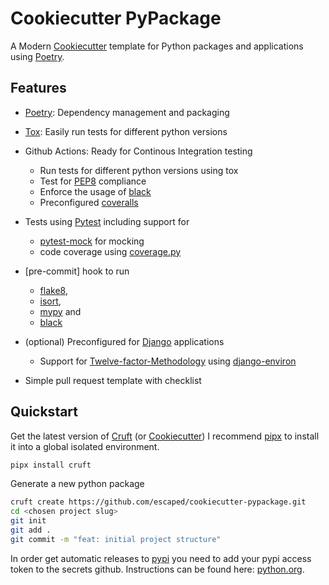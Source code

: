 # Cookiecutter PyPackage

A Modern [Cookiecutter] template for Python packages and applications using [Poetry].

## Features

* [Poetry]: Dependency management and packaging
* [Tox]: Easily run tests for different python versions
* Github Actions: Ready for Continous Integration testing

  * Run tests for different python versions using tox
  * Test for [PEP8] compliance
  * Enforce the usage of [black]
  * Preconfigured [coveralls]

* Tests using [Pytest] including support for

  * [pytest-mock] for mocking
  * code coverage using [coverage.py]

* [pre-commit] hook to run

  * [flake8],
  * [isort],
  * [mypy] and
  * [black]

* (optional) Preconfigured for [Django] applications

  * Support for [Twelve-factor-Methodology] using [django-environ]

* Simple pull request template with checklist

## Quickstart

Get the latest version of [Cruft] (or [Cookiecutter])
I recommend [pipx] to install it into a global isolated environment.

```sh
pipx install cruft
```

Generate a new python package

```sh
cruft create https://github.com/escaped/cookiecutter-pypackage.git
cd <chosen project slug>
git init
git add .
git commit -m "feat: initial project structure"
```

In order get automatic releases to [pypi] you need to add your pypi access token to the secrets github.
Instructions can be found here: [python.org](https://packaging.python.org/guides/publishing-package-distribution-releases-using-github-actions-ci-cd-workflows/#saving-credentials-on-github).


[Conventional-Commits]: http://conventionalcommits.org/
[Cookiecutter]: https://github.com/audreyr/cookiecutter
[Cruft]: https://github.com/cruft/cruft
[Django]: https://www.djangoproject.com/
[PEP8]: https://www.python.org/dev/peps/pep-0008/
[Poetry]: https://poetry.eustace.io/
[Pytest]: https://docs.pytest.org/en/latest/
[Tox]: http://testrun.org/tox/
[Twelve-factor-Methodology]: https://www.12factor.net/
[black]: https://black.readthedocs.io/en/stable/
[coverage.py]: https://coverage.readthedocs.io/
[coveralls]: https://coveralls.io/
[django-environ]: https://github.com/joke2k/django-environ
[flake8]: http://flake8.pycqa.org/en/latest/
[isort]: https://github.com/timothycrosley/isort
[mypy]: http://mypy-lang.org/
[pip]: https://pip.pypa.io/en/stable/
[pipx]: https://github.com/pipxproject/pipx
[pytest-mock]: https://github.com/pytest-dev/pytest-mock/
[pypi]: https://pypi.org/

